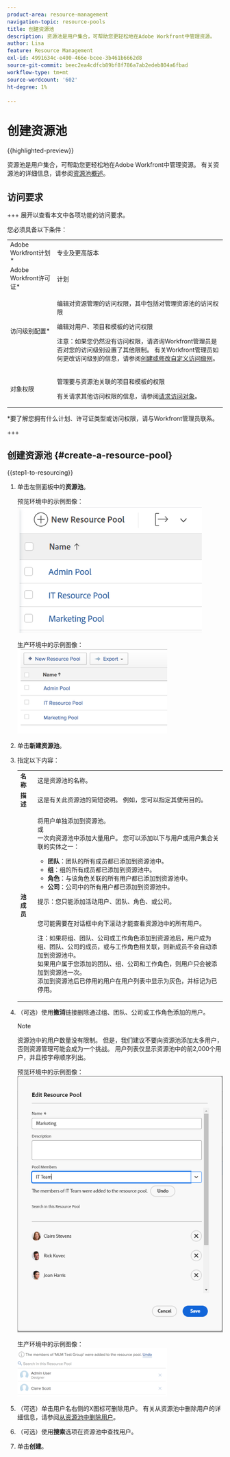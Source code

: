 ```yaml
---
product-area: resource-management
navigation-topic: resource-pools
title: 创建资源池
description: 资源池是用户集合，可帮助您更轻松地在Adobe Workfront中管理资源。
author: Lisa
feature: Resource Management
exl-id: 4991634c-e400-466e-bcee-3b461b6662d8
source-git-commit: beec2ea4cdfcb89bf8f786a7ab2edeb804a6fbad
workflow-type: tm+mt
source-wordcount: '602'
ht-degree: 1%

---
```


# 创建资源池

{{highlighted-preview}}

资源池是用户集合，可帮助您更轻松地在Adobe Workfront中管理资源。 有关资源池的详细信息，请参阅[资源池概述](../../../resource-mgmt/resource-planning/resource-pools/work-with-resource-pools.md)。

## 访问要求

+++ 展开以查看本文中各项功能的访问要求。

您必须具备以下条件：

<table style="table-layout:auto"> 
 <col> 
 <col> 
 <tbody> 
  <tr> 
   <td role="rowheader">Adobe Workfront计划*</td> 
   <td> <p>专业及更高版本</p> </td> 
  </tr> 
  <tr> 
   <td role="rowheader">Adobe Workfront许可证*</td> 
   <td> <p>计划 </p> </td> 
  </tr> 
  <tr> 
   <td role="rowheader">访问级别配置*</td> 
   <td> <p>编辑对资源管理的访问权限，其中包括对管理资源池的访问权限</p> <p>编辑对用户、项目和模板的访问权限</p> <p>注意：如果您仍然没有访问权限，请咨询Workfront管理员是否对您的访问级别设置了其他限制。 有关Workfront管理员如何更改访问级别的信息，请参阅<a href="../../../administration-and-setup/add-users/configure-and-grant-access/create-modify-access-levels.md" class="MCXref xref">创建或修改自定义访问级别</a>。</p> </td> 
  </tr> 
  <tr data-mc-conditions=""> 
   <td role="rowheader">对象权限</td> 
   <td> <p>管理要与资源池关联的项目和模板的权限</p> <p>有关请求其他访问权限的信息，请参阅<a href="../../../workfront-basics/grant-and-request-access-to-objects/request-access.md" class="MCXref xref">请求访问对象</a>。</p> </td> 
  </tr> 
 </tbody> 
</table>

&#42;要了解您拥有什么计划、许可证类型或访问权限，请与Workfront管理员联系。

+++

## 创建资源池 {#create-a-resource-pool}

{{step1-to-resourcing}}

1. 单击左侧面板中的&#x200B;**资源池**。

   <span class="preview">预览环境中的示例图像：</span>
   <span class="preview">![资源池](assets/list-of-resource-pools.png)</span>

   生产环境中的示例图像：
   ![资源池](assets/resource-pools-tab-350x198.png)

1. 单击&#x200B;**新建资源池**。
1. 指定以下内容：

   <table style="table-layout:auto">
    <col>
    <col>
    <tbody>
     <tr>
      <td role="rowheader"><strong>名称</strong></td>
      <td>这是资源池的名称。</td>
     </tr>
     <tr>
      <td role="rowheader"><strong>描述</strong></td>
      <td>这是有关此资源池的简短说明。 例如，您可以指定其使用目的。</td>
     </tr>
     <tr>
      <td role="rowheader"><strong>池成员</strong></td>
      <td><p> 将用户单独添加到资源池。<br>或<br>一次向资源池中添加大量用户。 您可以添加以下与用户或用户集合关联的实体之一：
        <ul>
         <li><strong>团队</strong>：团队的所有成员都已添加到资源池中。</li>
         <li><strong>组</strong>：组的所有成员都已添加到资源池中。</li>
         <li><strong>角色</strong>：与该角色关联的所有用户都已添加到资源池中。</li>
         <li><strong>公司</strong>：公司中的所有用户都已添加到资源池中。</li>
        </ul><p>提示：您只能添加活动用户、团队、<span>角色、</span>或公司。</p><br>您可能需要在对话框中向下滚动才能查看资源池中的所有用户。
        <p>注：如果将组、团队、公司或工作角色添加到资源池后，用户成为组、团队、公司的成员，或与工作角色相关联，则新成员不会自动添加到资源池中。 <br>如果用户属于您添加的团队、组、公司和工作角色，则用户只会被添加到资源池一次。<br>添加到资源池后已停用的用户在用户列表中显示为灰色，并标记为已停用。</p></p></td>
     </tr>
    </tbody>
   </table>

1. （可选）使用&#x200B;**撤消**&#x200B;链接删除通过组、团队、公司或工作角色添加的用户。

   >[!NOTE]
   >
   >资源池中的用户数量没有限制。 但是，我们建议不要向资源池添加太多用户，否则资源管理可能会成为一个挑战。 用户列表仅显示资源池中的前2,000个用户，并且按字母顺序列出。

   <span class="preview">预览环境中的示例图像：</span>
   <span class="preview">![个用户已添加到资源池](assets/users-in-resource-pool2.png)</span>

   生产环境中的示例图像：
   ![个用户已添加到资源池](assets/resource-pools-new---undo-button-for-teams-groups-etc-350x113.png)

1. （可选）单击用户名右侧的X图标可删除用户。 有关从资源池中删除用户的详细信息，请参阅[从资源池中删除用户](../../../resource-mgmt/resource-planning/resource-pools/remove-users-from-resource-pool.md)。
1. （可选）使用&#x200B;**搜索**&#x200B;选项在资源池中查找用户。
1. 单击&#x200B;**创建**。
